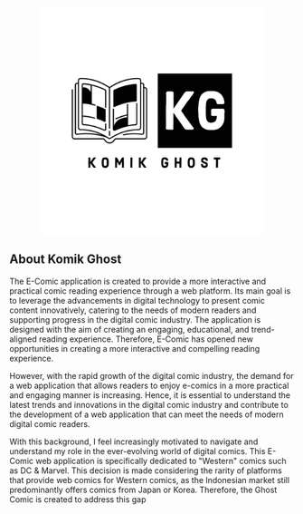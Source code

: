 <p align="center"><img src="https://github.com/Tougashi/KomikGhost/blob/main/public/assets/images/logo/logo3.png" width="400" alt="KomikGhost Logo"></p>



## About Komik Ghost

The E-Comic application is created to provide a more interactive and practical comic reading experience through a web platform. Its main goal is to leverage the advancements in digital technology to present comic content innovatively, catering to the needs of modern readers and supporting progress in the digital comic industry. The application is designed with the aim of creating an engaging, educational, and trend-aligned reading experience. Therefore, E-Comic has opened new opportunities in creating a more interactive and compelling reading experience.

However, with the rapid growth of the digital comic industry, the demand for a web application that allows readers to enjoy e-comics in a more practical and engaging manner is increasing. Hence, it is essential to understand the latest trends and innovations in the digital comic industry and contribute to the development of a web application that can meet the needs of modern digital comic readers.

With this background, I feel increasingly motivated to navigate and understand my role in the ever-evolving world of digital comics. This E-Comic web application is specifically dedicated to "Western" comics such as DC & Marvel. This decision is made considering the rarity of platforms that provide web comics for Western comics, as the Indonesian market still predominantly offers comics from Japan or Korea. Therefore, the Ghost Comic is created to address this gap

